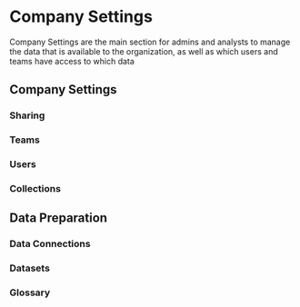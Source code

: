 # Company Settings

Company Settings are the main section for admins and analysts to manage the data that is available to the organization, as well as which users and teams have access to which data

## Company Settings

### Sharing

### Teams

### Users

### Collections

## Data Preparation

### Data Connections

### Datasets

### Glossary

